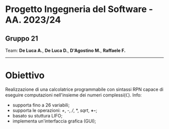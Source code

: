 # Progetto Ingegneria del Software - AA. 2023/24

## Gruppo 21

Team: **De Luca A.**, **De Luca D.**, **D'Agostino M.**, **Raffaele F.**

***

# Obiettivo

Realizzazione di una calcolatrice programmabile con sintassi RPN capace di eseguire computazioni nell'insieme dei numeri complessi(ℂ).
Info:
- supporta fino a 26 variabili;
- supporta le operazioni: *+*, *-*, */*, *, *sqrt*, **+-**;
- basato su stuttura LIFO;
- implementa un'interfaccia grafica (GUI);

